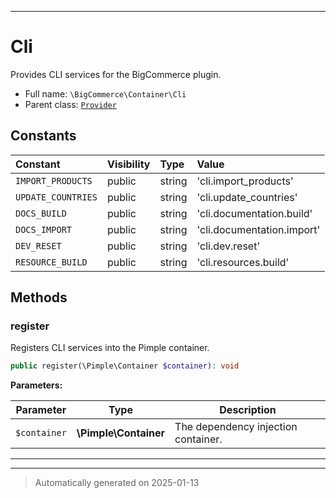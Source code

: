 ***

# Cli

Provides CLI services for the BigCommerce plugin.



* Full name: `\BigCommerce\Container\Cli`
* Parent class: [`Provider`](./classes/BigCommerce/Container/Provider.md)


## Constants

| Constant | Visibility | Type | Value |
|:---------|:-----------|:-----|:------|
|`IMPORT_PRODUCTS`|public|string|&#039;cli.import_products&#039;|
|`UPDATE_COUNTRIES`|public|string|&#039;cli.update_countries&#039;|
|`DOCS_BUILD`|public|string|&#039;cli.documentation.build&#039;|
|`DOCS_IMPORT`|public|string|&#039;cli.documentation.import&#039;|
|`DEV_RESET`|public|string|&#039;cli.dev.reset&#039;|
|`RESOURCE_BUILD`|public|string|&#039;cli.resources.build&#039;|


## Methods


### register

Registers CLI services into the Pimple container.

```php
public register(\Pimple\Container $container): void
```








**Parameters:**

| Parameter | Type | Description |
|-----------|------|-------------|
| `$container` | **\Pimple\Container** | The dependency injection container. |





***


***
> Automatically generated on 2025-01-13
